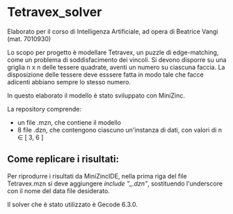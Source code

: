 # Tetravex_solver

Elaborato per il corso di Intelligenza Artificiale, ad opera di Beatrice Vangi (mat. 7010930)

Lo scopo per progetto è modellare Tetravex, un puzzle di edge-matching, come un problema di soddisfacimento dei vincoli.
Si devono disporre su una griglia n x n delle tessere quadrate, aventi un numero su ciascuna faccia. La disposizione delle tessere deve esssere fatta in modo tale che facce adicenti abbiano sempre lo stesso numero.

In questo elaborato il modello è stato sviluppato con MiniZinc.

La repository comprende:
- un file .mzn, che contiene il modello
- 8 file .dzn, che contengono ciascuno un'instanza di dati, con valori di n ∈ [ 3, 6 ]

## Come replicare i risultati:

Per riprodurre i risultati da MiniZincIDE, nella prima riga del file Tetravex.mzn si deve aggiungere *include "_.dzn"*, sostituendo l'underscore con il nome del data file desiderato.

Il solver che è stato utilizzato è Gecode 6.3.0.
